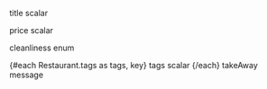  title  scalar 

 price  scalar 

 cleanliness  enum 

{#each Restaurant.tags as tags, key}
	 tags  scalar 
{/each}
 takeAway  message 


